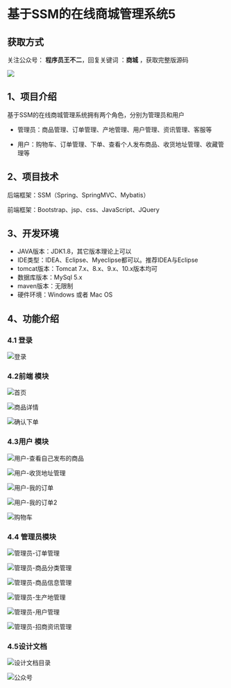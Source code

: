 # 基于SSM的在线商城管理系统5

## 获取方式

关注公众号： **程序员王不二**，回复关键词  ：**商城** ，获取完整版源码

 ![](https://www.codeshop.fun/Typora-Images/202205281253739.png)


## 1、项目介绍

基于SSM的在线商城管理系统拥有两个角色，分别为管理员和用户

- 管理员：商品管理、订单管理、产地管理、用户管理、资讯管理、客服等

- 用户：购物车、订单管理、下单、查看个人发布商品、收货地址管理、收藏管理等


## 2、项目技术

后端框架：SSM（Spring、SpringMVC、Mybatis）

前端框架：Bootstrap、jsp、css、JavaScript、JQuery

## 3、开发环境

- JAVA版本：JDK1.8，其它版本理论上可以
- IDE类型：IDEA、Eclipse、Myeclipse都可以。推荐IDEA与Eclipse
- tomcat版本：Tomcat 7.x、8.x、9.x、10.x版本均可
- 数据库版本：MySql 5.x
- maven版本：无限制
- 硬件环境：Windows 或者 Mac OS


## 4、功能介绍

### 4.1 登录

![登录](https://www.codeshop.fun/Typora-Images/202206191305929.jpg)

### 4.2前端 模块

![首页](https://www.codeshop.fun/Typora-Images/202206191305046.jpg)

![商品详情](https://www.codeshop.fun/Typora-Images/202206191305396.jpg)

![确认下单](https://www.codeshop.fun/Typora-Images/202206191305889.jpg)

### 4.3用户 模块

![用户-查看自己发布的商品](https://www.codeshop.fun/Typora-Images/202206191305107.jpg)

![用户-收货地址管理](https://www.codeshop.fun/Typora-Images/202206191305331.jpg)

![用户-我的订单](https://www.codeshop.fun/Typora-Images/202206191305856.jpg)

![用户-我的订单2](https://www.codeshop.fun/Typora-Images/202206191305566.jpg)

![购物车](https://www.codeshop.fun/Typora-Images/202206191305714.jpg)

### 4.4 管理员模块

![管理员-订单管理](https://www.codeshop.fun/Typora-Images/202206191305700.jpg)

![管理员-商品分类管理](https://www.codeshop.fun/Typora-Images/202206191305710.jpg)

![管理员-商品信息管理](https://www.codeshop.fun/Typora-Images/202206191305662.jpg)

![管理员-生产地管理](https://www.codeshop.fun/Typora-Images/202206191306175.jpg)

![管理员-用户管理](https://www.codeshop.fun/Typora-Images/202206191306504.jpg)

![管理员-招商资讯管理](https://www.codeshop.fun/Typora-Images/202206191306783.jpg)

### 4.5设计文档

![设计文档目录](https://www.codeshop.fun/Typora-Images/202206191307376.jpg)



![公众号](https://project-images-1256969109.cos.ap-chongqing.myqcloud.com/Typora-Images/202205281253739.png)

